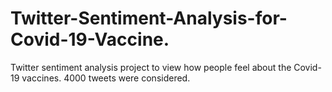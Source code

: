 # Twitter-Sentiment-Analysis-for-Covid-19-Vaccine.
Twitter sentiment analysis project to view how people feel about the Covid-19 vaccines. 4000 tweets were considered.


